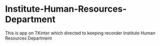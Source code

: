 # Institute-Human-Resources-Department
This is app on TKinter which directed to keeping recorder Institute Human Resources Department
